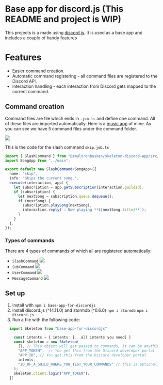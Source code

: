 # Base app for discord.js (This README and project is WIP)

This projects is a made using [discord.js](https://discord.js.org/#/). It is used as a base app and includes a couple of handy features

# Features

- Easier command creation.
- Automatic command registering - all command files are registered to the Discord API.
- Interaction handling - each interaction from Discord gets mapped to the correct command.

## Command creation

Command files are file which ends in `.job.ts` and define one command. All of these files are imported automatically. Here is a [music app](https://github.com/smultronbusken/discord-music-app) of mine. As you can see we have 5 command files under the command folder.

![](https://i.imgur.com/IXJaqDc.png)

This is the code for the slash command `skip.job.ts`

```typescript
import { SlashCommand } from "@smultronbusken/skeleton-discord-app/src/Jobs";
import SongApp from "../main";

export default new SlashCommand<SongApp>({
  name: "skip",
  info: "Skips the current song.",
  execute(interaction, app) {
    let subscription = app.getSubscription(interaction.guildId);
    if (subscription) {
      let nextSong = subscription.queue.dequeue();
      if (nextSong) {
        subscription.playSong(nextSong);
        interaction.reply(`🎶 Now playing **${nextSong.title}**`);
      }
    }
  },
});
```

### Types of commands

There are 4 types of commands of which all are registered automatically:

- `SlashCommand`
  ![](https://i.imgur.com/mym1QSP.png)
- `SubCommand`
  ![](https://i.imgur.com/UJLveKP.png)
- `UserCommand`
  ![](https://i.imgur.com/hPjR4aj.png)
- `MessageCommand`
  ![](https://i.imgur.com/mSdkaLw.png)

## Set up

1. Install with `npm i base-app-for-discordjs`
2. Install discord.js (^14.11.0) and stormdb (^0.6.0) `npm i stormdb` `npm i discord.js`  
3. Run a file with the following code:

```typescript
  import Skeleton from "base-app-for-discordjs"

    const intents = { intents: [...all intents you need] }
    const skeleton = new Skeleton(
      {}, // This object will get passed to commands, it can be anything
      "APP_TOKEN",  // You get this from the Discord developer portal
      "APP_ID", // You get this from the Discord developer portal
      intents,
      "ID_OF_A_GUILD_WHERE_YOU_TEST_YOUR_COMMANDS" // this is optional, but without it it takes up to an hour to register commands
    );
    skeleton.client.login("APP_TOKEN");
  })
```
